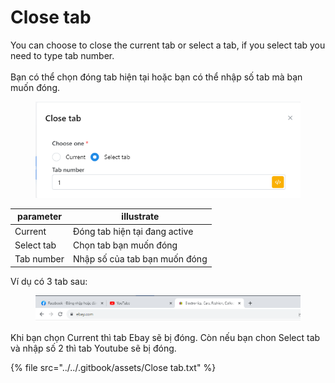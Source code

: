 # Close tab

You can choose to close the current tab or select a tab, if you select tab you need to type tab number.\
\
Bạn có thể chọn đóng tab hiện tại hoặc bạn có thể nhập số tab mà bạn muốn đóng.

<figure><img src="../../.gitbook/assets/Close tab.png" alt=""><figcaption></figcaption></figure>

| parameter  | illustrate                    |
| ---------- | ----------------------------- |
| Current    | Đóng tab hiện tại đang active |
| Select tab | Chọn tab bạn muốn đóng        |
| Tab number | Nhập số của tab bạn muốn đóng |

Ví dụ có 3 tab sau:

<figure><img src="../../.gitbook/assets/image (38).png" alt=""><figcaption></figcaption></figure>

Khi bạn chọn Current thì tab Ebay sẽ bị đóng. Còn nếu bạn chon Select tab và nhập số 2 thì tab Youtube sẽ bị đóng.

{% file src="../../.gitbook/assets/Close tab.txt" %}
